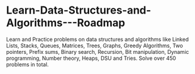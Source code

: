 # Learn-Data-Structures-and-Algorithms---Roadmap
Learn and Practice problems on data structures and algorithms like Linked Lists, Stacks, Queues, Matrices, Trees, Graphs, Greedy Algorithms, Two pointers, Prefix sums, Binary search, Recursion, Bit manipulation, Dynamic programming, Number theory, Heaps, DSU and Tries. Solve over 450 problems in total.
